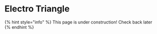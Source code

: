 # Electro Triangle

{% hint style="info" %}
This page is under construction! Check back later
{% endhint %}

